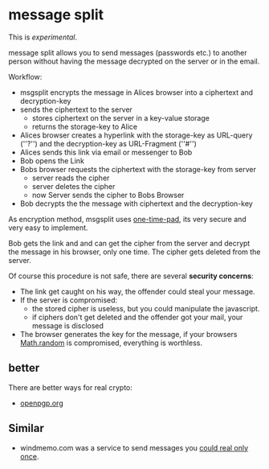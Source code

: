 # message split

This is _experimental_.

message split allows you to send messages (passwords etc.) to another person without having the message decrypted on the server or in the email.

Workflow:

* msgsplit encrypts the message in Alices browser into a ciphertext and decryption-key
* sends the ciphertext to the server 
  * stores ciphertext on the server in a key-value storage
  * returns the storage-key to Alice
* Alices browser creates a hyperlink with the storage-key as URL-query (''?'') and the decryption-key as URL-Fragment (''#'') 
* Alices sends this link via email or messenger to Bob
* Bob opens the Link 
* Bobs browser requests the ciphertext with the storage-key from server
  * server reads the cipher 
  * server deletes the cipher 
  * now Server sends the cipher to Bobs Browser 
* Bob decrypts the the message with ciphertext and the decryption-key

As encryption method, msgsplit uses [one-time-pad](https://en.wikipedia.org/wiki/One-time_pad), its very secure and very easy to implement.


Bob gets the link and and can get the cipher from the server and decrypt the message in his browser, only one time.
The cipher gets deleted from the server.


Of course this procedure is not safe, there are several __security concerns__: 

* The link get caught on his way, the offender could steal your message. 
* If the server is compromised: 
  * the stored cipher is useless, but you could manipulate the javascript.
  * if ciphers don't get deleted and the offender got your mail, your message is disclosed   
* The browser generates the key for the message, if your browsers [Math.random](https://developer.mozilla.org/de/docs/Web/JavaScript/Reference/Global_Objects/Math/math.random) is compromised, everything is worthless.



## better 

There are better ways for real crypto:

* [openpgp.org](https://www.openpgp.org)


## Similar

* windmemo.com was a service to send messages you [could real only once](https://www.sebastian-kraus.com/windmemo-nur-der-erste-kann-es-lesen/).